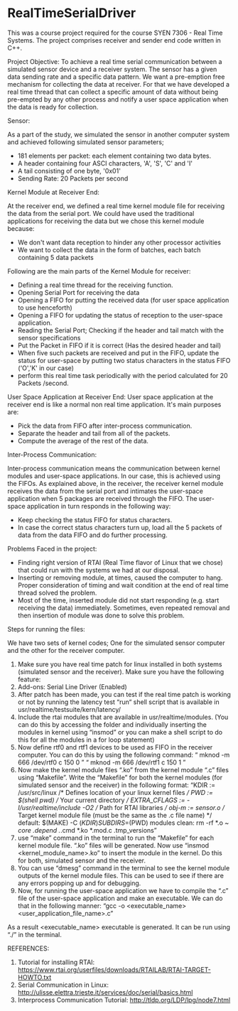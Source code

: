 # RealTimeSerialDriver
This was a course project required for the course SYEN 7306 - Real Time Systems. The project comprises receiver and sender end code written in C++.

Project Objective:
To achieve a real time serial communication between a simulated sensor device and a receiver system. The sensor has a given data sending rate and a specific data pattern. We want a pre-emption free mechanism for collecting the data at receiver. For that we have developed a real time thread that can collect a specific amount of data without being pre-empted by any other process and notify a user space application when the data is ready for collection.

Sensor:

As a part of the study, we simulated the sensor in another computer system and achieved following simulated sensor parameters;

- 181 elements per packet: each element containing two data bytes.
- A header containing four ASCI characters, 'A', 'S', 'C' and 'I'
- A tail consisting of one byte, '0x01'
- Sending Rate: 20 Packets per second

Kernel Module at Receiver End:

At the receiver end, we defined a real time kernel module file for receiving the data from the serial port. We could have used the traditional applications for receiving the data but we chose this kernel module because:
- We don't want data reception to hinder any other processor activities
- We want to collect the data in the form of batches, each batch containing 5 data packets

Following are the main parts of the Kernel Module for receiver:
- Defining a real time thread for the receiving function.
- Opening Serial Port for receiving the data
- Opening a FIFO for putting the received data (for user space application to use henceforth)
- Opening a FIFO for updating the status of reception to the user-space application.
- Reading the Serial Port; Checking if the header and tail match with the sensor specifications
- Put the Packet in FIFO if it is correct (Has the desired header and tail)
- When five such packets are received and put in the FIFO, update the status for user-space by putting two status characters in the status FIFO ('O','K' in our case)
- perform this real time task periodically with the period calculated for 20 Packets /second.

User Space Application at Receiver End:
User space application at the receiver end is like a normal non real time application. It's main purposes are:
- Pick the data from FIFO after inter-process communication.
- Separate the header and tail from all of the packets.
- Compute the average of the rest of the data.

Inter-Process Communication:

Inter-process communication means the communication between kernel modules and user-space applications. In our case, this is achieved using the FIFOs. As explained above, in the receiver, the receiver kernel module receives the data from the serial port and intimates the user-space application when 5 packages are received through the FIFO. The user-space application in turn responds in the following way:

- Keep checking the status FIFO for status characters.
- In case the correct status characters turn up, load all the 5 packets of data from the data FIFO and do further processing.

Problems Faced in the project:

- Finding right version of RTAI (Real Time flavor of Linux that we chose) that could run with the systems we had at our disposal.
- Inserting or removing module, at times, caused the computer to hang. Proper consideration of timing and wait condition at the end of real time thread solved the problem.
- Most of the time, inserted module did not start responding (e.g. start receiving the data) immediately. Sometimes, even repeated removal and then insertion of module was done to solve this problem.


Steps for running the files:

We have two sets of kernel codes; One for the simulated sensor computer and the other for the receiver computer.

1.	Make sure you have real time patch for linux installed in both systems (simulated sensor and the receiver). Make sure you have the following feature:
  1.	Add-ons: Serial Line Driver (Enabled)
  2.	After patch has been made, you can test if the real time patch is working or not by running the latency test “run“ shell script that is available in usr/realtime/testsuite/kern/latency/
  3.	Include the rtai modules that are available in usr/realtime/modules. (You can do this by accessing the folder and individually inserting the modules in kernel using “insmod” or you can make a shell script to do this for all the modules in a for loop statement)
  4.	Now define rtf0 and rtf1 devices to be used as FIFO in the receiver computer. You can do this by using the following command:
  “ mknod -m 666 /dev/rtf0 c 150 0 ”
  “ mknod -m 666 /dev/rtf1 c 150 1 ”
  5.	Now make the kernel module files “.ko” from the kernel module “.c” files using “Makefile”. Write the “Makefile” for both the kernel modules (for simulated sensor and the receiver) in the following format:
“KDIR 	:= /usr/src/linux		/* Defines location of your linux kernel files */
PWD	:= $(shell pwd) 	               /* Your current directory */
EXTRA_CFLAGS := -I/usr/realtime/include -O2           /* Path for RTAI libraries */
obj-m	:= sensor.o          /* Target kernel module file (must be the same as the .c file name) */
default:
	$(MAKE) -C $(KDIR) SUBDIRS=$(PWD) modules
clean:
	rm -rf *.o *~ core .depend .*.cmd *.ko *.mod.c .tmp_versions”
6.	use “make” command in the terminal to run the “Makefile” for each kernel module file. “.ko” files will be generated. Now use “insmod <kernel_module_name>.ko” to insert the module in the kernel. Do this for both, simulated sensor and the receiver. 
7.	You can use “dmesg” command in the terminal to see the kernel module outputs of the kernel module files. This can be used to see if there are any errors popping up and for debugging.
8.	Now, for running the user-space application we have to compile the “.c” file of the user-space application and make an executable. We can do that in the following manner:
“gcc -o <executable_name> <user_application_file_name>.c”
 	
As a result <executable_name> executable is generated. It can be run using “./<executable>” in 	the terminal.

REFERENCES:

1.	Tutorial for installing RTAI: https://www.rtai.org/userfiles/downloads/RTAILAB/RTAI-TARGET-HOWTO.txt
2.	Serial Communication in Linux: http://ulisse.elettra.trieste.it/services/doc/serial/basics.html
3.	Interprocess Communication Tutorial: http://tldp.org/LDP/lpg/node7.html

